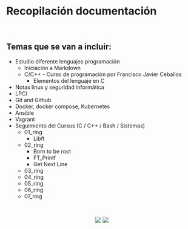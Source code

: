 # Recopilación documentación

  &nbsp;
## Temas que se van a incluir:

- Estudio diferente lenguajes programación
	- Iniciación a Markdown
    - C/C++ - Curso de programación por Francisco Javier Ceballos
        - Elementos del lenguaje en C
- Notas linux y seguridad informática
- LPCI
- Git and Github
- Docker, docker compose, Kubernetes
- Ansible
- Vagrant
- Seguimiento del Cursus (C / C++ / Bash / Sistemas)
	- 01_ring
		- Libft
	- 02_ring
		- Born to be root
		- FT_Printf
		- Get Next Line
	- 03_ring
	- 04_ring
	- 05_ring
	- 06_ring
	- 07_ring

##

<div align="center">
  <br>
  <a href = "mailto:gbarulls@gmail.com"><img src="https://img.shields.io/badge/Gmail-D14836?style=for-the-badge&logo=gmail&logoColor=white"></a>
  <a href="https://www.linkedin.com/in/guillem-barulls-casades%C3%BAs-9906001a/" target="_blank"><img src="https://img.shields.io/badge/-LinkedIn-%230077B5?style=for-the-badge&logo=linkedin&logoColor=white" target="_blank"></a> 
</div>

##
